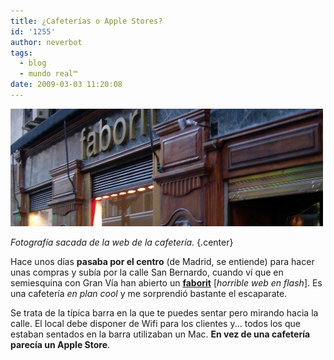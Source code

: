 ```yaml
---
title: ¿Cafeterías o Apple Stores?
id: '1255'
author: neverbot
tags:
  - blog
  - mundo real™
date: 2009-03-03 11:20:08
---
```


![Faborit de San Bernardo](./cafeterias-o-apple-stores/faborit.png "Faborit de San Bernardo")

_Fotografía sacada de la web de la cafetería._ {.center}

Hace unos días **pasaba por el centro** (de Madrid, se entiende) para hacer unas compras y subía por la calle San Bernardo, cuando ví que en semiesquina con Gran Vía han abierto un **[faborit](http://www.faborit.com)** \[_horrible web en flash_\]. Es una cafetería *en plan cool* y me sorprendió bastante el escaparate.

Se trata de la típica barra en la que te puedes sentar pero mirando hacia la calle. El local debe disponer de Wifi para los clientes y... todos los que estaban sentados en la barra utilizaban un Mac. **En vez de una cafetería parecía un Apple Store**.